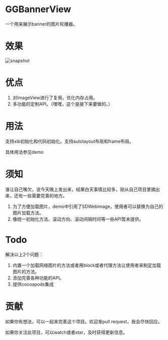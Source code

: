 # GGBannerView
一个用来展示banner的图片轮播器。

# 效果

![snapshot](http://7xk68o.com1.z0.glb.clouddn.com/test.gif)

# 优点

1. 对ImageView进行了复用，优化内存占用。
2. 多功能的定制API。（嘿嘿，这个是接下来要做的。）

# 用法
支持xib初始化和代码初始化。支持autolayout布局和frame布局。

具体用法参见demo

# 须知
谁让自己嘴欠，说今天晚上发出来，结果白天事情比较多，刚从自己项目里摘出来，还有一些需要完善的地方。

1. 为了方便加载图片，demo中引用了SDWebimage，使用者可以替换为自己的图片加载方法。 
2. 像统一初始化方法、滚动方向、滚动间隔时间等一些API暂未提供。

# Todo

解决以上2个问题：

1. 内置一个加载网络图片的方法或者用block或者代理方法让使用者来制定加载图片的方法。
2. 添加完善各种功能的API。
3. 提供cocoapods集成

# 贡献
如果你有想法，可以一起来完善这个项目。欢迎发pull request，我会尽快回应。

如果你关注此项目，可以watch或者star，及时获得更新信息。


